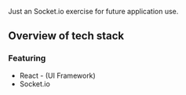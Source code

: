 Just an Socket.io exercise for future application use.

## Overview of tech stack

### Featuring
* React - (UI Framework)
* Socket.io
